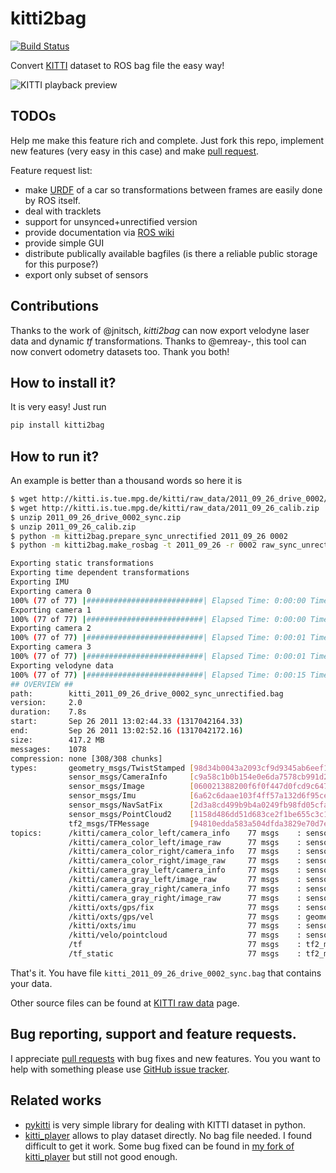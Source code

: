 # kitti2bag

[![Build Status](https://travis-ci.org/tomas789/kitti2bag.svg?branch=master)](https://travis-ci.org/tomas789/kitti2bag)

Convert [KITTI](http://www.cvlibs.net/datasets/kitti/index.php) dataset to ROS bag file the easy way!

![KITTI playback preview](https://tomas789.github.io/kitti2bag/img/kitti_playback.png)

## TODOs

Help me make this feature rich and complete. Just fork this repo, implement new features (very easy in this case) and make [pull request](https://github.com/tomas789/kitti2bag/pulls).

Feature request list:
 * make [URDF](http://wiki.ros.org/urdf) of a car so transformations between frames are easily done by ROS itself.
 * deal with tracklets
 * support for unsynced+unrectified version
 * provide documentation via [ROS wiki](wiki.ros.org)
 * provide simple GUI
 * distribute publically available bagfiles (is there a reliable public storage for this purpose?)
 * export only subset of sensors

## Contributions

Thanks to the work of @jnitsch, _kitti2bag_ can now export velodyne laser data and dynamic _tf_ transformations. Thanks to @emreay-, this tool can now convert odometry datasets too. Thank you both!

## How to install it?

It is very easy! Just run
```bash
pip install kitti2bag
```

## How to run it?

An example is better than a thousand words so here it is

```bash
$ wget http://kitti.is.tue.mpg.de/kitti/raw_data/2011_09_26_drive_0002/2011_09_26_drive_0002_sync.zip
$ wget http://kitti.is.tue.mpg.de/kitti/raw_data/2011_09_26_calib.zip
$ unzip 2011_09_26_drive_0002_sync.zip
$ unzip 2011_09_26_calib.zip
$ python -m kitti2bag.prepare_sync_unrectified 2011_09_26 0002
$ python -m kitti2bag.make_rosbag -t 2011_09_26 -r 0002 raw_sync_unrectified .

Exporting static transformations
Exporting time dependent transformations
Exporting IMU
Exporting camera 0
100% (77 of 77) |##########################| Elapsed Time: 0:00:00 Time: 0:00:00
Exporting camera 1
100% (77 of 77) |##########################| Elapsed Time: 0:00:00 Time: 0:00:00
Exporting camera 2
100% (77 of 77) |##########################| Elapsed Time: 0:00:01 Time: 0:00:01
Exporting camera 3
100% (77 of 77) |##########################| Elapsed Time: 0:00:01 Time: 0:00:01
Exporting velodyne data
100% (77 of 77) |##########################| Elapsed Time: 0:00:15 Time: 0:00:15
## OVERVIEW ##
path:        kitti_2011_09_26_drive_0002_sync_unrectified.bag
version:     2.0
duration:    7.8s
start:       Sep 26 2011 13:02:44.33 (1317042164.33)
end:         Sep 26 2011 13:02:52.16 (1317042172.16)
size:        417.2 MB
messages:    1078
compression: none [308/308 chunks]
types:       geometry_msgs/TwistStamped [98d34b0043a2093cf9d9345ab6eef12e]
             sensor_msgs/CameraInfo     [c9a58c1b0b154e0e6da7578cb991d214]
             sensor_msgs/Image          [060021388200f6f0f447d0fcd9c64743]
             sensor_msgs/Imu            [6a62c6daae103f4ff57a132d6f95cec2]
             sensor_msgs/NavSatFix      [2d3a8cd499b9b4a0249fb98fd05cfa48]
             sensor_msgs/PointCloud2    [1158d486dd51d683ce2f1be655c3c181]
             tf2_msgs/TFMessage         [94810edda583a504dfda3829e70d7eec]
topics:      /kitti/camera_color_left/camera_info    77 msgs    : sensor_msgs/CameraInfo
             /kitti/camera_color_left/image_raw      77 msgs    : sensor_msgs/Image
             /kitti/camera_color_right/camera_info   77 msgs    : sensor_msgs/CameraInfo
             /kitti/camera_color_right/image_raw     77 msgs    : sensor_msgs/Image
             /kitti/camera_gray_left/camera_info     77 msgs    : sensor_msgs/CameraInfo
             /kitti/camera_gray_left/image_raw       77 msgs    : sensor_msgs/Image
             /kitti/camera_gray_right/camera_info    77 msgs    : sensor_msgs/CameraInfo
             /kitti/camera_gray_right/image_raw      77 msgs    : sensor_msgs/Image
             /kitti/oxts/gps/fix                     77 msgs    : sensor_msgs/NavSatFix
             /kitti/oxts/gps/vel                     77 msgs    : geometry_msgs/TwistStamped
             /kitti/oxts/imu                         77 msgs    : sensor_msgs/Imu
             /kitti/velo/pointcloud                  77 msgs    : sensor_msgs/PointCloud2
             /tf                                     77 msgs    : tf2_msgs/TFMessage
             /tf_static                              77 msgs    : tf2_msgs/TFMessage
```


That's it. You have file `kitti_2011_09_26_drive_0002_sync.bag` that contains your data.

Other source files can be found at [KITTI raw data](http://www.cvlibs.net/datasets/kitti/raw_data.php) page.

## Bug reporting, support and feature requests.

I appreciate [pull requests](https://github.com/tomas789/kitti2bag/pulls) with bug fixes and new features. You you want to help with something please use [GitHub issue tracker](https://github.com/tomas789/kitti2bag/issues).

## Related works

 * [pykitti](https://github.com/utiasSTARS/pykitti) is very simple library for dealing with KITTI dataset in python. 
 * [kitti_player](https://github.com/tomas789/kitti_player) allows to play dataset directly. No bag file needed. I found difficult to get it work. Some bug fixed can be found in [my fork of kitti_player](https://github.com/tomas789/kitti_player) but still not good enough.
